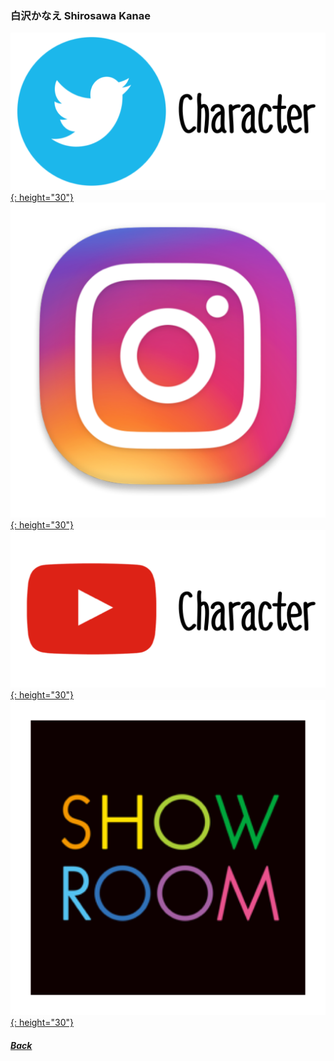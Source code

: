 ### 白沢かなえ Shirosawa Kanae 
[![twitter_@_maruyamaakane](../../../Img/Icon_Twitter_Char.PNG){: height="30"}](https://twitter.com/_maruyamaakane) [![instagram_@__shiro227](../../../Img/Icon_Instagram.PNG){: height="30"}](https://www.instagram.com/__shiro227/) [![youtube](../../../Img/Icon_Youtube_Char.PNG){: height="30"}](https://www.youtube.com/channel/UCjOqQvf4u1mlzRNaphEbc7A) [![showroom_digital_idol_18](../../../Img/Icon_Showroom.PNG){: height="30"}](https://www.showroom-live.com/room/profile?room_id=87763) 
##### [Back](../../../readme.md)
